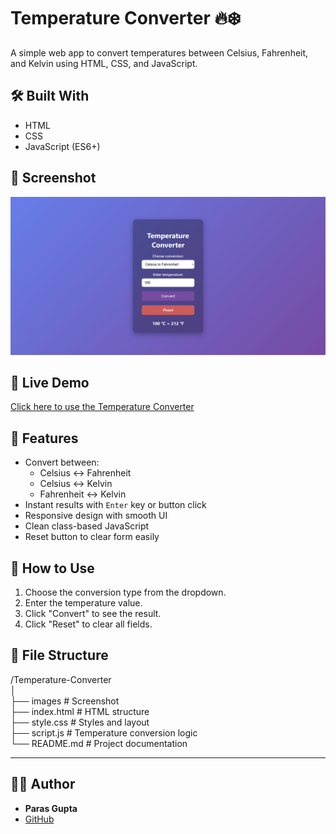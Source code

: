 # Temperature Converter 🔥❄️

A simple web app to convert temperatures between Celsius, Fahrenheit, and Kelvin using HTML, CSS, and JavaScript.

## 🛠️ Built With

- HTML
- CSS
- JavaScript (ES6+)

## 📸 Screenshot

![Temperature Converter](/images/Screenshot.png)

## 🔗 Live Demo

[Click here to use the Temperature Converter](https://parasgupta318.github.io/Temperature-Converter/)

## 🚀 Features

- Convert between:
  - Celsius ↔ Fahrenheit
  - Celsius ↔ Kelvin
  - Fahrenheit ↔ Kelvin
- Instant results with `Enter` key or button click
- Responsive design with smooth UI
- Clean class-based JavaScript
- Reset button to clear form easily

## 🧪 How to Use

1. Choose the conversion type from the dropdown.
2. Enter the temperature value.
3. Click "Convert" to see the result.
4. Click "Reset" to clear all fields.

## 📁 File Structure

/Temperature-Converter  
│  
├── images             # Screenshot  
├── index.html         # HTML structure  
├── style.css          # Styles and layout  
├── script.js          # Temperature conversion logic  
└── README.md          # Project documentation

---

## 🙋‍♂️ Author

- **Paras Gupta**
- [GitHub](https://github.com/ParasGupta318)